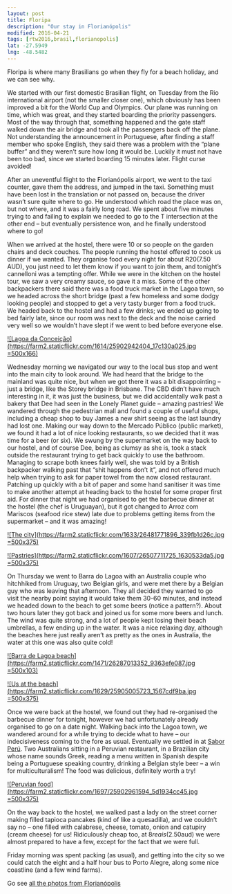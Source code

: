 ```yaml
---
layout: post
title: Floripa
description: "Our stay in Florianópolis"
modified: 2016-04-21
tags: [rtw2016,brasil,florianopolis]
lat: -27.5949
lng: -48.5482
---
```


Floripa is where many Brasilians go when they fly for a beach holiday, and we can see why.

We started with our first domestic Brasilian flight, on Tuesday from the Rio international airport (not the smaller closer one), which obviously has been improved a bit for the World Cup and Olympics. Our plane was running on time, which was great, and they started boarding the priority passengers. Most of the way through that, something happened and the gate staff walked down the air bridge and took all the passengers back off the plane. Not understanding the announcement in Portuguese, after finding a staff member who spoke English, they said there was a problem with the “plane buffer” and they weren’t sure how long it would be. Luckily it must not have been too bad, since we started boarding 15 minutes later. Flight curse avoided!

After an uneventful flight to the Florianópolis airport, we went to the taxi counter, gave them the address, and jumped in the taxi. Something must have been lost in the translation or not passed on, because the driver wasn’t sure quite where to go. He understood which road the place was on, but not where, and it was a fairly long road. We spent about five minutes trying to and failing to explain we needed to go to the T intersection at the other end – but eventually persistence won, and he finally understood where to go!

When we arrived at the hostel, there were 10 or so people on the garden chairs and deck couches. The people running the hostel offered to cook us dinner if we wanted. They organise food every night for about R$20 ($7.50 AUD), you just need to let them know if you want to join them, and tonight’s cannelloni was a tempting offer. While we were in the kitchen on the hostel tour, we saw a very creamy sauce, so gave it a miss. Some of the other backpackers there said there was a food truck market in the Lagoa town, so we headed across the short bridge (past a few homeless and some dodgy looking people) and stopped to get a very tasty burger from a food truck. We headed back to the hostel and had a few drinks; we ended up going to bed fairly late, since our room was next to the deck and the noise carried very well so we wouldn’t have slept if we went to bed before everyone else.

[![Lagoa da Conceição](https://farm2.staticflickr.com/1614/25902942404_17c130a025.jpg =500x166)](https://www.flickr.com/photos/140698305@N05/25902942404/in/album-72157666938186331/)

Wednesday morning we navigated our way to the local bus stop and went into the main city to look around. We had heard that the bridge to the mainland was quite nice, but when we got there it was a bit disappointing – just a bridge, like the Storey bridge in Brisbane. The CBD didn’t have much interesting in it, it was just the business, but we did accidentally walk past a bakery that Dee had seen in the Lonely Planet guide – amazing pastries! We wandered through the pedestrian mall and found a couple of useful shops, including a cheap shop to buy James a new shirt seeing as the last laundry had lost one. Making our way down to the Mercado Público (public market), we found it had a lot of nice looking restaurants, so we decided that it was time for a beer (or six). We swung by the supermarket on the way back to our hostel, and of course Dee, being as clumsy as she is, took a stack outside the restaurant trying to get back quickly to use the bathroom. Managing to scrape both knees fairly well, she was told by a British backpacker walking past that “shit happens don’t it”, and not offered much help when trying to ask for paper towel from the now closed restaurant. Patching up quickly with a bit of paper and some hand sanitiser it was time to make another attempt at heading back to the hostel for some proper first aid. For dinner that night we had organised to get the barbecue dinner at the hostel (the chef is Uruguayan), but it got changed to Arroz com Mariscos (seafood rice stew) late due to problems getting items from the supermarket – and it was amazing!

[![The city](https://farm2.staticflickr.com/1633/26481771896_339fb1d26c.jpg =500x375)](https://www.flickr.com/photos/140698305@N05/26481771896/in/album-72157666938186331/)

[![Pastries](https://farm2.staticflickr.com/1607/26507711725_1630533da5.jpg =500x375)](https://www.flickr.com/photos/140698305@N05/26507711725/in/album-72157666938186331/)

On Thursday we went to Barra do Lagoa with an Australia couple who hitchhiked from Uruguay, two Belgian girls, and were met there by a Belgian guy who was leaving that afternoon. They all decided they wanted to go visit the nearby point saying it would take them 30-60 minutes, and instead we headed down to the beach to get some beers (notice a pattern?). About two hours later they got back and joined us for some more beers and lunch. The wind was quite strong, and a lot of people kept losing their beach umbrellas, a few ending up in the water. It was a nice relaxing day, although the beaches here just really aren’t as pretty as the ones in Australia, the water at this one was also quite cold!

[![Barra de Lagoa beach](https://farm2.staticflickr.com/1471/26287013352_9363efe087.jpg =500x103)](https://www.flickr.com/photos/140698305@N05/26287013352/in/album-72157666938186331/)

[![Us at the beach](https://farm2.staticflickr.com/1629/25905005723_1567cdf9ba.jpg =500x375)](https://www.flickr.com/photos/140698305@N05/25905005723/in/album-72157666938186331/)

Once we were back at the hostel, we found out they had re-organised the barbecue dinner for tonight, however we had unfortunately already organised to go on a date night. Walking back into the Lagoa town, we wandered around for a while trying to decide what to have – our indecisiveness coming to the fore as usual. Eventually we settled in at [Sabor Perú](http://www.saborperu.com.br). Two Australians sitting in a Peruvian restaurant, in a Brazilian city whose name sounds Greek, reading a menu written in Spanish despite being a Portuguese speaking country, drinking a Belgian style beer – a win for multiculturalism! The food was delicious, definitely worth a try!

[![Peruvian food](https://farm2.staticflickr.com/1697/25902961594_5d1934cc45.jpg =500x375)](https://www.flickr.com/photos/140698305@N05/25902961594/in/album-72157666938186331/)

On the way back to the hostel, we walked past a lady on the street corner making filled tapioca pancakes (kind of like a quesadilla), and we couldn’t say no – one filled with calabrese, cheese, tomato, onion and catupiry (cream cheese) for us! Ridiculously cheap too, at $8 reais ($2.50aud) we were almost prepared to have a few, except for the fact that we were full.

Friday morning was spent packing (as usual), and getting into the city so we could catch the eight and a half hour bus to Porto Alegre, along some nice coastline (and a few wind farms).

Go see [all the photos from Florianópolis](https://www.flickr.com/photos/140698305@N05/albums/72157666938186331)